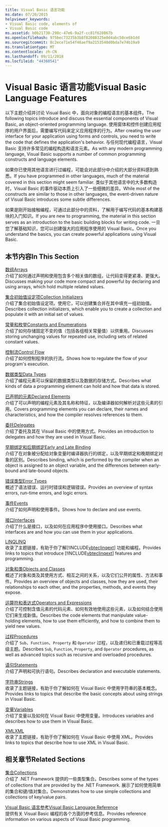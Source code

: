 ```yaml
---
title: Visual Basic 语言功能
ms.date: 07/20/2015
helpviewer_keywords:
- Visual Basic code, elements of
- Visual Basic code
ms.assetid: b0b21730-298c-47e6-9a2f-cc81f628067b
ms.openlocfilehash: 975bec73235b3b8f82088325e0d4abc50ce6b1dd
ms.sourcegitcommit: 8c2ece71e54f46aef9a2153540d0bda7e74b19a9
ms.translationtype: MT
ms.contentlocale: zh-CN
ms.lasthandoff: 09/11/2018
ms.locfileid: "44360541"
---
```

# <a name="visual-basic-language-features"></a><span data-ttu-id="4698d-102">Visual Basic 语言功能</span><span class="sxs-lookup"><span data-stu-id="4698d-102">Visual Basic Language Features</span></span>
<span data-ttu-id="4698d-103">以下主题介绍并讨论 Visual Basic 中，面向对象的编程语言的基本组件。</span><span class="sxs-lookup"><span data-stu-id="4698d-103">The following topics introduce and discuss the essential components of Visual Basic, an object-oriented programming language.</span></span> <span data-ttu-id="4698d-104">使用窗体和控件创建应用程序的用户界面后，需要编写代码来定义应用程序的行为。</span><span class="sxs-lookup"><span data-stu-id="4698d-104">After creating the user interface for your application using forms and controls, you need to write the code that defines the application's behavior.</span></span> <span data-ttu-id="4698d-105">与任何现代编程语言，Visual Basic 支持许多常见的编程构造和语言元素。</span><span class="sxs-lookup"><span data-stu-id="4698d-105">As with any modern programming language, Visual Basic supports a number of common programming constructs and language elements.</span></span>  
  
 <span data-ttu-id="4698d-106">如果你已使用其他语言进行过编程，可能会对此部分中介绍的大部分资料感到熟悉。</span><span class="sxs-lookup"><span data-stu-id="4698d-106">If you have programmed in other languages, much of the material covered in this section might seem familiar.</span></span> <span data-ttu-id="4698d-107">类似于其他语言中的大多数构造时，Visual Basic 的事件驱动本质上引入了一些细微的差异。</span><span class="sxs-lookup"><span data-stu-id="4698d-107">While most of the constructs are similar to those in other languages, the event-driven nature of Visual Basic introduces some subtle differences.</span></span>  
  
 <span data-ttu-id="4698d-108">如果是刚开始接触编程，可通过此部分中的资料，了解用于编写代码的基本构建基块的入门知识。</span><span class="sxs-lookup"><span data-stu-id="4698d-108">If you are new to programming, the material in this section serves as an introduction to the basic building blocks for writing code.</span></span> <span data-ttu-id="4698d-109">一旦您了解基础知识，您可以创建强大的应用程序使用的 Visual Basic。</span><span class="sxs-lookup"><span data-stu-id="4698d-109">Once you understand the basics, you can create powerful applications using Visual Basic.</span></span>  
  
## <a name="in-this-section"></a><span data-ttu-id="4698d-110">本节内容</span><span class="sxs-lookup"><span data-stu-id="4698d-110">In This Section</span></span>  
 [<span data-ttu-id="4698d-111">数组</span><span class="sxs-lookup"><span data-stu-id="4698d-111">Arrays</span></span>](../../../visual-basic/programming-guide/language-features/arrays/index.md)  
 <span data-ttu-id="4698d-112">介绍了如何通过声明和使用包含多个相关值的数组，让代码变得更紧凑、更强大。</span><span class="sxs-lookup"><span data-stu-id="4698d-112">Discusses making your code more compact and powerful by declaring and using arrays, which hold multiple related values.</span></span>  
  
 [<span data-ttu-id="4698d-113">集合初始值设定项</span><span class="sxs-lookup"><span data-stu-id="4698d-113">Collection Initializers</span></span>](../../../visual-basic/programming-guide/language-features/collection-initializers/index.md)  
 <span data-ttu-id="4698d-114">介绍了集合初始值设定项。使用它，可以创建集合并在其中填充一组初始值。</span><span class="sxs-lookup"><span data-stu-id="4698d-114">Describes collection initializers, which enable you to create a collection and populate it with an initial set of values.</span></span>  
  
 [<span data-ttu-id="4698d-115">常量和枚举</span><span class="sxs-lookup"><span data-stu-id="4698d-115">Constants and Enumerations</span></span>](../../../visual-basic/programming-guide/language-features/constants-enums/index.md)  
 <span data-ttu-id="4698d-116">介绍了如何存储固定不变的值（包括各组相关常量值）以供重用。</span><span class="sxs-lookup"><span data-stu-id="4698d-116">Discusses storing unchanging values for repeated use, including sets of related constant values.</span></span>  
  
 [<span data-ttu-id="4698d-117">控制流</span><span class="sxs-lookup"><span data-stu-id="4698d-117">Control Flow</span></span>](../../../visual-basic/programming-guide/language-features/control-flow/index.md)  
 <span data-ttu-id="4698d-118">介绍了如何控制程序的执行流。</span><span class="sxs-lookup"><span data-stu-id="4698d-118">Shows how to regulate the flow of your program's execution.</span></span>  
  
 [<span data-ttu-id="4698d-119">数据类型</span><span class="sxs-lookup"><span data-stu-id="4698d-119">Data Types</span></span>](../../../visual-basic/programming-guide/language-features/data-types/index.md)  
 <span data-ttu-id="4698d-120">介绍了编程元素可以保留的数据类型以及数据的存储方式。</span><span class="sxs-lookup"><span data-stu-id="4698d-120">Describes what kinds of data a programming element can hold and how that data is stored.</span></span>  
  
 [<span data-ttu-id="4698d-121">已声明的元素</span><span class="sxs-lookup"><span data-stu-id="4698d-121">Declared Elements</span></span>](../../../visual-basic/programming-guide/language-features/declared-elements/index.md)  
 <span data-ttu-id="4698d-122">介绍了可以声明的编程元素及其名称和特征，以及编译器如何解析对这些元素的引用。</span><span class="sxs-lookup"><span data-stu-id="4698d-122">Covers programming elements you can declare, their names and characteristics, and how the compiler resolves references to them.</span></span>  
  
 [<span data-ttu-id="4698d-123">委托</span><span class="sxs-lookup"><span data-stu-id="4698d-123">Delegates</span></span>](../../../visual-basic/programming-guide/language-features/delegates/index.md)  
 <span data-ttu-id="4698d-124">介绍了委托及其在 Visual Basic 中的使用方式。</span><span class="sxs-lookup"><span data-stu-id="4698d-124">Provides an introduction to delegates and how they are used in Visual Basic.</span></span>  
  
 [<span data-ttu-id="4698d-125">早期绑定和后期绑定</span><span class="sxs-lookup"><span data-stu-id="4698d-125">Early and Late Binding</span></span>](../../../visual-basic/programming-guide/language-features/early-late-binding/index.md)  
 <span data-ttu-id="4698d-126">介绍了在对象被分配给对象变量时编译器执行的绑定，以及早期绑定和晚期绑定对象的区别。</span><span class="sxs-lookup"><span data-stu-id="4698d-126">Describes binding, which is performed by the compiler when an object is assigned to an object variable, and the differences between early-bound and late-bound objects.</span></span>  
  
 [<span data-ttu-id="4698d-127">错误类型</span><span class="sxs-lookup"><span data-stu-id="4698d-127">Error Types</span></span>](../../../visual-basic/programming-guide/language-features/error-types.md)  
 <span data-ttu-id="4698d-128">概述了语法错误、运行时错误和逻辑错误。</span><span class="sxs-lookup"><span data-stu-id="4698d-128">Provides an overview of syntax errors, run-time errors, and logic errors.</span></span>  
  
 [<span data-ttu-id="4698d-129">事件</span><span class="sxs-lookup"><span data-stu-id="4698d-129">Events</span></span>](../../../visual-basic/programming-guide/language-features/events/index.md)  
 <span data-ttu-id="4698d-130">介绍了如何声明和使用事件。</span><span class="sxs-lookup"><span data-stu-id="4698d-130">Shows how to declare and use events.</span></span>  
  
 [<span data-ttu-id="4698d-131">接口</span><span class="sxs-lookup"><span data-stu-id="4698d-131">Interfaces</span></span>](../../../visual-basic/programming-guide/language-features/interfaces/index.md)  
 <span data-ttu-id="4698d-132">介绍了什么是接口，以及如何在应用程序中使用接口。</span><span class="sxs-lookup"><span data-stu-id="4698d-132">Describes what interfaces are and how you can use them in your applications.</span></span>  
  
 [<span data-ttu-id="4698d-133">LINQ</span><span class="sxs-lookup"><span data-stu-id="4698d-133">LINQ</span></span>](../../../visual-basic/programming-guide/language-features/linq/index.md)  
 <span data-ttu-id="4698d-134">收录了主题链接，有助于你了解[!INCLUDE[vbteclinqext](~/includes/vbteclinqext-md.md)] 功能和编程。</span><span class="sxs-lookup"><span data-stu-id="4698d-134">Provides links to topics that introduce [!INCLUDE[vbteclinqext](~/includes/vbteclinqext-md.md)] features and programming.</span></span>  
  
 [<span data-ttu-id="4698d-135">对象和类</span><span class="sxs-lookup"><span data-stu-id="4698d-135">Objects and Classes</span></span>](../../../visual-basic/programming-guide/language-features/objects-and-classes/index.md)  
 <span data-ttu-id="4698d-136">概述了对象和类及其使用方式、相互之间的关系，以及它们公开的属性、方法和事件。</span><span class="sxs-lookup"><span data-stu-id="4698d-136">Provides an overview of objects and classes, how they are used, their relationships to each other, and the properties, methods, and events they expose.</span></span>  
  
 [<span data-ttu-id="4698d-137">运算符和表达式</span><span class="sxs-lookup"><span data-stu-id="4698d-137">Operators and Expressions</span></span>](../../../visual-basic/programming-guide/language-features/operators-and-expressions/index.md)  
 <span data-ttu-id="4698d-138">介绍了可控制含值元素的代码元素、如何有效地使用这些元素，以及如何结合使用它们来生成新值。</span><span class="sxs-lookup"><span data-stu-id="4698d-138">Describes the code elements that manipulate value-holding elements, how to use them efficiently, and how to combine them to yield new values.</span></span>  
  
 [<span data-ttu-id="4698d-139">过程</span><span class="sxs-lookup"><span data-stu-id="4698d-139">Procedures</span></span>](../../../visual-basic/programming-guide/language-features/procedures/index.md)  
 <span data-ttu-id="4698d-140">介绍了 `Sub`、`Function`、`Property` 和 `Operator` 过程，以及递归和已重载过程等高级主题。</span><span class="sxs-lookup"><span data-stu-id="4698d-140">Describes `Sub`, `Function`, `Property`, and `Operator` procedures, as well as advanced topics such as recursive and overloaded procedures.</span></span>  
  
 [<span data-ttu-id="4698d-141">语句</span><span class="sxs-lookup"><span data-stu-id="4698d-141">Statements</span></span>](../../../visual-basic/programming-guide/language-features/statements.md)  
 <span data-ttu-id="4698d-142">介绍了声明和可执行语句。</span><span class="sxs-lookup"><span data-stu-id="4698d-142">Describes declaration and executable statements.</span></span>  
  
 [<span data-ttu-id="4698d-143">字符串</span><span class="sxs-lookup"><span data-stu-id="4698d-143">Strings</span></span>](../../../visual-basic/programming-guide/language-features/strings/index.md)  
 <span data-ttu-id="4698d-144">收录了主题链接，有助于你了解如何在 Visual Basic 中使用字符串的基本概念。</span><span class="sxs-lookup"><span data-stu-id="4698d-144">Provides links to topics that describe the basic concepts about using strings in Visual Basic.</span></span>  
  
 [<span data-ttu-id="4698d-145">变量</span><span class="sxs-lookup"><span data-stu-id="4698d-145">Variables</span></span>](../../../visual-basic/programming-guide/language-features/variables/index.md)  
 <span data-ttu-id="4698d-146">介绍了变量以及如何在 Visual Basic 中使用变量。</span><span class="sxs-lookup"><span data-stu-id="4698d-146">Introduces variables and describes how to use them in Visual Basic.</span></span>  
  
 [<span data-ttu-id="4698d-147">XML</span><span class="sxs-lookup"><span data-stu-id="4698d-147">XML</span></span>](../../../visual-basic/programming-guide/language-features/xml/index.md)  
 <span data-ttu-id="4698d-148">收录了主题链接，有助于你了解如何在 Visual Basic 中使用 XML。</span><span class="sxs-lookup"><span data-stu-id="4698d-148">Provides links to topics that describe how to use XML in Visual Basic.</span></span>  
  
## <a name="related-sections"></a><span data-ttu-id="4698d-149">相关章节</span><span class="sxs-lookup"><span data-stu-id="4698d-149">Related Sections</span></span>

 [<span data-ttu-id="4698d-150">集合</span><span class="sxs-lookup"><span data-stu-id="4698d-150">Collections</span></span>](../../../visual-basic/programming-guide/concepts/collections.md)  
 <span data-ttu-id="4698d-151">介绍了 .NET Framework 提供的一些类型集合。</span><span class="sxs-lookup"><span data-stu-id="4698d-151">Describes some of the types of collections that are provided by the .NET Framework.</span></span> <span data-ttu-id="4698d-152">展示了如何使用简单的集合和键/值对集合。</span><span class="sxs-lookup"><span data-stu-id="4698d-152">Demonstrates how to use simple collections and collections of key/value pairs.</span></span>  
  
 [<span data-ttu-id="4698d-153">Visual Basic 语言参考</span><span class="sxs-lookup"><span data-stu-id="4698d-153">Visual Basic Language Reference</span></span>](../../../visual-basic/language-reference/index.md)  
 <span data-ttu-id="4698d-154">提供有关 Visual Basic 编程的各个方面的参考信息。</span><span class="sxs-lookup"><span data-stu-id="4698d-154">Provides reference information on various aspects of Visual Basic programming.</span></span>
